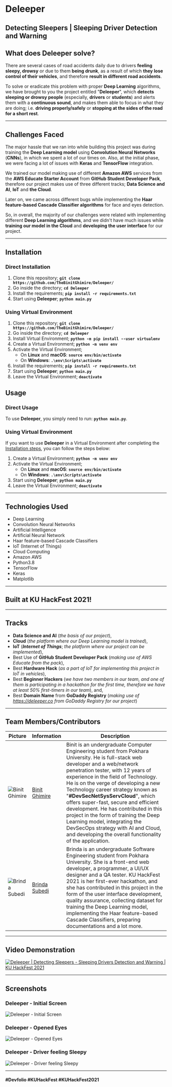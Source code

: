 # Deleeper

## Detecting Sleepers | Sleeping Driver Detection and Warning

## What does Deleeper solve?
There are several cases of road accidents daily due to drivers **feeling sleepy, drowsy** or due to them **being drunk**, as a result of which **they lose control of their vehicles**, and therefore **result in different road accidents**.

To solve or eradicate this problem with proper **Deep Learning** algorithms, we have brought to you the project entitled "**Deleeper**", which **detects sleeping or drowsy people** (especially, **drivers** or **students**) and alerts them with a **continuous sound**, and makes them able to focus in what they are doing; i.e. **driving properly/safely** or **stopping at the sides of the road for a short rest**.

***

## Challenges Faced
The major hassle that we ran into while building this project was during training the **Deep Learning model** using **Convolution Neural Networks** (**CNNs**), in which we spent a lot of our times on. Also, at the initial phase, we were facing a lot of issues with **Keras** and **TensorFlow** integration. 

We trained our model making use of different **Amazon AWS** services from the **AWS Educate Starter Account** from **GitHub Student Developer Pack**, therefore our project makes use of three different tracks; **Data Science and AI**, **IoT** and **the Cloud**. 

Later on, we came across different bugs while implementing the **Haar feature-based Cascade Classifier algorithms** for face and eyes detection.

So, in overall, the majority of our challenges were related with implementing different **Deep Learning algorithms**, and we didn't have much issues while **training our model in the Cloud** and **developing the user interface** for our project.

***

## Installation
### Direct Installation
1. Clone this repository; **`git clone https://github.com/TheBinitGhimire/Deleeper/`**
2. Go inside the directory; **`cd Deleeper`**
3. Install the requirements; **`pip install -r requirements.txt`**
4. Start using **Deleeper**; **`python main.py`**

### Using Virtual Environment
1. Clone this repository; **`git clone https://github.com/TheBinitGhimire/Deleeper/`**
2. Go inside the directory; **`cd Deleeper`**
3. Install Virtual Environment; **`python -m pip install --user virtualenv`**
4. Create a Virtual Environment; **`python -m venv env`**
5. Activate the Virtual Environment;
    - On **Linux** and **macOS**: **`source env/bin/activate`**
    - On **Windows**: **`.\env\Scripts\activate`**
6. Install the requirements; **`pip install -r requirements.txt`**
7. Start using **Deleeper**; **`python main.py`**
8. Leave the Virtual Environment; **`deactivate`**

## Usage
### Direct Usage
To use **Deleeper**, you simply need to run: **`python main.py`**.

### Using Virtual Environment
If you want to use **Deleeper** in a Virtual Environment after completing the [Installation steps](https://github.com/TheBinitGhimire/Deleeper/wiki/Installation), you can follow the steps below:
1. Create a Virtual Environment; **`python -m venv env`**
2. Activate the Virtual Environment;
    - On **Linux** and **macOS**: **`source env/bin/activate`**
    - On **Windows**: **`.\env\Scripts\activate`**
3. Start using **Deleeper**; **`python main.py`**
4. Leave the Virtual Environment; **`deactivate`**

***

## Technologies Used
* Deep Learning
* Convolution Neural Networks
* Artificial Intelligence
* Artificial Neural Network
* Haar feature-based Cascade Classifiers
* IoT (Internet of Things)
* Cloud Computing
* Amazon AWS
* Python3.8
* TensorFlow
* Keras
* Matplotlib

***

## Built at KU HackFest 2021!

***


## Tracks
* **Data Science and AI** (*the basis of our project*),
* **Cloud** (*the platform where our Deep Learning model is trained*),
* **IoT** (**_Internet of Things_**; *the platform where our project can be implemented*),
* Best Use of **GitHub Student Developer Pack** (*making use of AWS Educate from the pack*),
* Best **Hardware Hack** (*as a part of IoT for implementing this project in IoT in vehicles*),
* Best **Beginner Hackers** (*we have two members in our team, and one of them is participating in a hackathon for the first time, therefore we have at least 50% first-timers in our team*), and,
* Best **Domain Name** from **GoDaddy Registry** (*making use of https://deleeper.co from GoDaddy Registry for our project*)

***

## Team Members/Contributors

| Picture | Information | Description |
| ------- | ----------- | ----------- |
| ![Binit Ghimire](https://avatars.githubusercontent.com/u/20013689) | [Binit Ghimire](https://github.com/TheBinitGhimire) | Binit is an undergraduate Computer Engineering student from Pokhara University. He is full-stack web developer and a web/network penetration tester, with 12 years of experience in the field of Technology. He is on the verge of developing a new Technology career strategy known as "**#DevSecNetSysServCloud**", which offers super-fast, secure and efficient development. He has contributed in this project in the form of training the Deep Learning model, integrating the DevSecOps strategy with AI and Cloud, and developing the overall functionality of the application. |
| ![Brinda Subedi](https://avatars.githubusercontent.com/u/26792188) | [Brinda Subedi](https://github.com/brindasubedi) | Brinda is an undergraduate Software Engineering student from Pokhara University. She is a front-end web developer, a programmer, a UI/UX designer and a QA tester. KU HackFest 2021 is her first-ever hackathon, and she has contributed in this project in the form of the user interface development, quality assurance, collecting dataset for training the Deep Learning model, implementing the Haar feature-based Cascade Classifiers, preparing documentations and a lot more. |

***

## Video Demonstration
[![Deleeper | Detecting Sleepers - Sleeping Drivers Detection and Warning | KU HackFest 2021](https://i.ytimg.com/vi/WewO8QmnJJE/maxresdefault.jpg)](https://youtu.be/WewO8QmnJJE)

***

## Screenshots

### Deleeper - Initial Screen
![Deleeper - Initial Screen](https://raw.githubusercontent.com/TheBinitGhimire/Deleeper/main/images/Deleeper%20-%20Initial%20Screen.png)

### Deleeper - Opened Eyes
![Deleeper - Opened Eyes](https://raw.githubusercontent.com/TheBinitGhimire/Deleeper/main/images/Deleeper%20-%20Opened%20Eyes.png)

### Deleeper - Driver feeling Sleepy
![Deleeper - Driver feeling Sleepy](https://raw.githubusercontent.com/TheBinitGhimire/Deleeper/main/images/Deleeper%20-%20Driver%20feeling%20Sleepy.png)

***

#### **#Devfolio** **#KUHackFest** **#KUHackFest2021**
